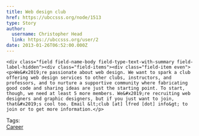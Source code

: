 ```yaml
---
title: Web design club 
href: https://ubccsss.org/node/1513
type: Story
author:
  username: Christopher Head
  link: https://ubccsss.org/user/2
date: 2013-01-26T06:52:00.000Z
---
```



    <div class="field field-name-body field-type-text-with-summary field-label-hidden"><div class="field-items"><div class="field-item even"><p>We&#x2019;re passionate about web design. We want to spark a club offering web design services to other clubs, instructors, and professors, and to nurture a supportive community where fabricating good code and sharing ideas are just the starting point. To start, though, we need at least 5 more members. We&#x2019;re recruiting web designers and graphic designers, but if you just want to join, that&#x2019;s cool too. Email &lt;club [at] lfred [dot] info&gt; to join or to get more information.</p>
</div></div></div>    <footer>
    <div class="field field-name-field-tags field-type-taxonomy-term-reference field-label-above"><div class="field-label">Tags:&#xA0;</div><div class="field-items"><div class="field-item even"><a href="/career">Career</a></div></div></div>      </footer>
    